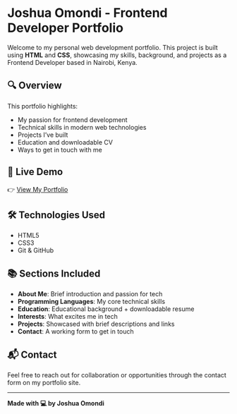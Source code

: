 # Joshua Omondi - Frontend Developer Portfolio

Welcome to my personal web development portfolio. This project is built using **HTML** and **CSS**, showcasing my skills, background, and projects as a Frontend Developer based in Nairobi, Kenya.

## 🔍 Overview

This portfolio highlights:

- My passion for frontend development
- Technical skills in modern web technologies
- Projects I’ve built
- Education and downloadable CV
- Ways to get in touch with me

## 🚀 Live Demo

👉 [View My Portfolio](https://tranquil-snickerdoodle-480017.netlify.app/)

## 🛠️ Technologies Used

- HTML5
- CSS3
- Git & GitHub

## 📚 Sections Included

- **About Me**: Brief introduction and passion for tech
- **Programming Languages**: My core technical skills
- **Education**: Educational background + downloadable resume
- **Interests**: What excites me in tech
- **Projects**: Showcased with brief descriptions and links
- **Contact**: A working form to get in touch

## 📬 Contact

Feel free to reach out for collaboration or opportunities through the contact form on my portfolio site.

---

**Made with 💻 by Joshua Omondi**

